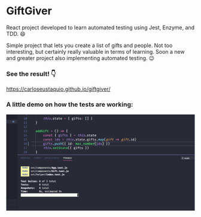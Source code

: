 # GiftGiver
React project developed to learn automated testing using Jest, Enzyme, and TDD. :smile:

Simple project that lets you create a list of gifts and people. Not too interesting, but certainly really valuable in terms of learning. Soon a new and greater project also implementing automated testing. :wink:

### See the result! :point_down:
https://carloseustaquio.github.io/giftgiver/

### A little demo on how the tests are working:
![demo](./demo2.gif)

